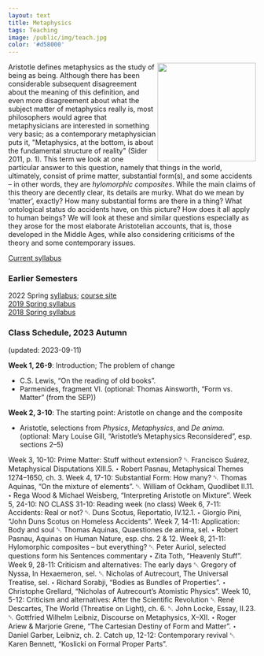 ```yaml
---
layout: text
title: Metaphysics
tags: Teaching
image: /public/img/teach.jpg
color: '#d58000'
---
```


<img class="img-single" align="right" src="/public/img/meta.jpg" width="200">

Aristotle defines metaphysics as the study of being as being. Although there has been considerable subsequent disagreement about the meaning of this definition, and even more disagreement about what the subject matter of metaphysics really is, most philosophers would agree that metaphysicians are interested in something very basic; as a contemporary metaphysician puts it, "Metaphysics, at the bottom, is about the fundamental structure of reality" (Sider 2011, p. 1). 
This term we look at one particular answer to this question, namely that things in the world, ultimately, consist of prime matter, substantial form(s), and some accidents – in other words, they are *hylomorphic composites*. While the main claims of this theory are decently clear, its details are murky. What do we mean by ‘matter’, exactly? How many substantial forms are there in a thing? What ontological status do accidents have, on this picture? How does it all apply to human beings? We will look at these and similar questions especially as they arose for the most elaborate Aristotelian accounts, that is, those developed in the Middle Ages, while also considering criticisms of the theory and some contemporary issues.

<a href="http://zitavtoth.com/2_teaching/Metaphysics/Metaphysics2023F.pdf">Current syllabus</a>


### Earlier Semesters

2022 Spring <a href="http://zitavtoth.com/2_teaching/Metaphysics/Metaphysics2022.pdf">syllabus</a>; <a href="http://zitavtoth.com/2_teaching/Metaphysics/Metaphysics2022.pdf">course site</a>
<br>
<a href="http://zitavtoth.com/2_teaching/Metaphysics/Metaphysics2019.pdf">2019 Spring syllabus</a>
<br>
<a href="http://zitavtoth.com/2_teaching/Metaphysics/Metaphysics2018.pdf">2018 Spring syllabus</a><br>



### Class Schedule, 2023 Autumn
(updated: 2023-09-11)

__Week 1, 26-9__: Introduction; The problem of change
- C.S. Lewis, “On the reading of old books”.
- Parmenides, fragment VI.
(optional: Thomas Ainsworth, “Form vs. Matter” (from the SEP))

__Week 2, 3-10__: The starting point: Aristotle on change and the composite 
- Aristotle, selections from *Physics*, *Metaphysics*, and *De anima*.
(optional: Mary Louise Gill, “Aristotle’s Metaphysics Reconsidered”, esp. sections 2–5) 

Week 3, 10-10: Prime Matter: Stuff without extension?
␇ Francisco Suárez, Metaphysical Disputations XIII.5.
⋆ Robert Pasnau, Metaphysical Themes 1274–1650, ch. 3.
Week 4, 17-10: Substantial Form: How many?
␇ Thomas Aquinas, “On the mixture of elements”.
␇ William of Ockham, Quodlibet II.11.
⋆ Rega Wood & Michael Weisberg, “Interpreting Aristotle on Mixture”.
Week 5, 24-10: NO CLASS
31-10: Reading week (no class)
Week 6, 7-11: Accidents: Real or not?
␇ Duns Scotus, Reportatio, IV.12.1.
⋆ Giorgio Pini, “John Duns Scotus on Homeless Accidents”.
Week 7, 14-11: Application: Body and soul
␇ Thomas Aquinas, Quaestiones de anima, sel.
⋆ Robert Pasnau, Aquinas on Human Nature, esp. chs. 2 & 12. Week 8, 21-11: Hylomorphic composites – but everything?
␇ Peter Auriol, selected questions form his Sentences commentary ⋆ Zita Toth, “Heavenly Stuff”.
Week 9, 28-11: Criticism and alternatives: The early days
␇ Gregory of Nyssa, In Hexaemeron, sel.
␇ Nicholas of Autrecourt, The Universal Treatise, sel.
⋆ Richard Sorabji, “Bodies as Bundles of Properties”.
⋆ Christophe Grellard, “Nicholas of Autrecourt’s Atomistic Physics”.
Week 10, 5-12: Criticism and alternatives: After the Scientific Revolution
␇ René Descartes, The World (Threatise on Light), ch. 6.
␇ John Locke, Essay, II.23.
␇ Gottfried Wilhelm Leibniz, Discourse on Metaphysics, X–XII.
⋆ Roger Ariew & Marjorie Grene, “The Cartesian Destiny of Form and Matter”. ⋆ Daniel Garber, Leibniz, ch. 2.
Catch up, 12-12: Contemporary revival
␇ Karen Bennett, “Koslicki on Formal Proper Parts”.









